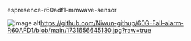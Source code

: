 espresence-r60adf1-mmwave-sensor

![image alt](image_url)https://github.com/Niwun-githup/60G-Fall-alarm-R60AFD1/blob/main/1731656645130.jpg?raw=true
